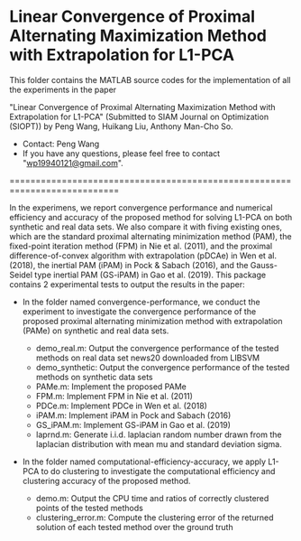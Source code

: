 # Linear Convergence of Proximal Alternating Maximization Method with Extrapolation for L1-PCA

This folder contains the MATLAB source codes for the implementation of all the experiments in the paper

"Linear Convergence of Proximal Alternating Maximization Method with Extrapolation for L1-PCA" (Submitted to SIAM Journal on Optimization (SIOPT))
by Peng Wang, Huikang Liu, Anthony Man-Cho So.

* Contact: Peng Wang
* If you have any questions, please feel free to contact "wp19940121@gmail.com".

===========================================================================

In the experimens, we report convergence performance and numerical efficiency and accuracy of the proposed method for solving L1-PCA on both synthetic and real data sets. We also compare it with fiving existing ones, which are the standard proximal alternating minimization method (PAM),  the fixed-point iteration method (FPM) in Nie et al. (2011), and the proximal difference-of-convex algorithm with extrapolation (pDCAe) in Wen et al. (2018), the inertial PAM (iPAM) in Pock & Sabach (2016), and the Gauss-Seidel type inertial PAM (GS-iPAM) in Gao et al. (2019). This package contains 2 experimental tests to output the results in the paper:

* In the folder named convergence-performance, we conduct the experiment to investigate the convergence performance of the proposed proximal alternating minimization method with extrapolation (PAMe) on synthetic and real data sets.  
  - demo_real.m: Output the convergence performance of the tested methods on real data set news20 downloaded from LIBSVM
  - demo_synthetic: Output the convergence performance of the tested methods on synthetic data sets
  - PAMe.m: Implement the proposed PAMe
  - FPM.m: Implement FPM in Nie et al. (2011)
  - PDCe.m: Implement PDCe in Wen et al. (2018) 
  - iPAM.m: Implement iPAM in Pock and Sabach (2016)
  - GS_iPAM.m: Implement GS-iPAM in Gao et al. (2019)
  - laprnd.m: Generate i.i.d. laplacian random number drawn from the laplacian distribution with mean mu and standard deviation sigma. 

* In the folder named computational-efficiency-accuracy, we apply L1-PCA to do clustering to investigate the computational efficiency and clustering accuracy of the proposed method. 
  - demo.m: Output the CPU time and ratios of correctly clustered points of the tested methods
  - clustering_error.m: Compute the clustering error of the returned solution of each tested method over the ground truth
 
